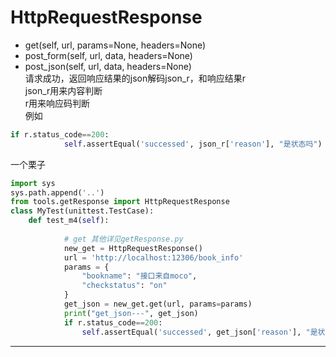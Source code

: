 # HttpRequestResponse

* get(self, url, params=None, headers=None)  
* post_form(self, url, data, headers=None)  
* post_json(self, url, data, headers=None)  
请求成功，返回响应结果的json解码json_r，和响应结果r  
json_r用来内容判断  
r用来响应码判断  
例如  
```python
if r.status_code==200:
            self.assertEqual('successed', json_r['reason'], "是状态吗")
```  
一个栗子
```python
import sys
sys.path.append('..')
from tools.getResponse import HttpRequestResponse
class MyTest(unittest.TestCase):
    def test_m4(self):
            
            # get 其他详见getResponse.py
            new_get = HttpRequestResponse()
            url = 'http://localhost:12306/book_info'
            params = {
                "bookname": "接口来自moco",
                "checkstatus": "on"
            }
            get_json = new_get.get(url, params=params)
            print("get_json---", get_json)
            if r.status_code==200:
                self.assertEqual('successed', get_json['reason'], "是状态吗")

```
---
